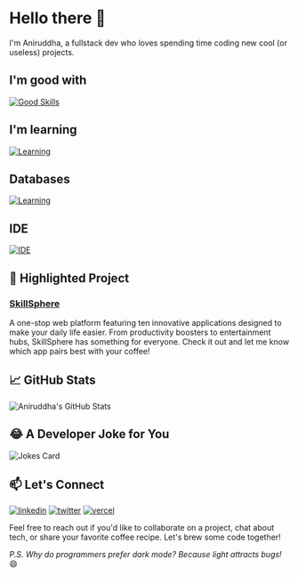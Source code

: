 # Hello there 👋
I'm Aniruddha, a fullstack dev who loves spending time coding new cool (or useless) projects.

## I'm good with
[![Good Skills](https://skillicons.dev/icons?i=typescript,nextjs,react,tailwind,astro,vite,postman,py,js,css,bootstrap,cpp,figma,github,nodejs,matlab)](https://github.com/AniruddhaAdak)

## I'm learning
[![Learning](https://skillicons.dev/icons?i=vue,nuxtjs,opencv,rust,unity,tensorflow,ruby)](https://github.com/AniruddhaAdak)

## Databases
[![Learning](https://skillicons.dev/icons?i=postgres,mongodb,redis,sequelize)](https://github.com/AniruddhaAdak)

## IDE
[![IDE](https://skillicons.dev/icons?i=vscode,replit)](https://github.com/AniruddhaAdak)


## 🌟 Highlighted Project

### [SkillSphere](https://fueler.io/aniruddha.adak/skillsphere)

A one-stop web platform featuring ten innovative applications designed to make your daily life easier. From productivity boosters to entertainment hubs, SkillSphere has something for everyone. Check it out and let me know which app pairs best with your coffee!

## 📈 GitHub Stats

![Aniruddha's GitHub Stats](https://github-readme-stats.vercel.app/api?username=aniruddhaadak&show_icons=true&theme=radical)

## 😂 A Developer Joke for You

![Jokes Card](https://readme-jokes.vercel.app/api)

## 📫 Let's Connect

[![linkedin](https://skillicons.dev/icons?i=linkedin)](https://www.linkedin.com/in/aniruddha-adak)
[![twitter](https://skillicons.dev/icons?i=twitter)](https://twitter.com/aniruddhadak)
[![vercel](https://skillicons.dev/icons?i=vercel)](https://aniruddha-adak.vercel.app)


Feel free to reach out if you'd like to collaborate on a project, chat about tech, or share your favorite coffee recipe. Let's brew some code together!

*P.S. Why do programmers prefer dark mode? Because light attracts bugs!* 😄
